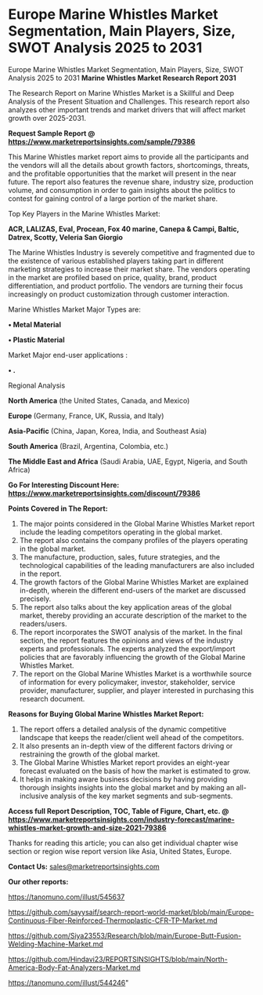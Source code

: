 # Europe Marine Whistles Market Segmentation, Main Players, Size, SWOT Analysis 2025 to 2031
Europe Marine Whistles Market Segmentation, Main Players, Size, SWOT Analysis 2025 to 2031
<strong>Marine Whistles Market Research Report 2031</strong>

The Research Report on Marine Whistles Market is a Skillful and Deep Analysis of the Present Situation and Challenges. This research report also analyzes other important trends and market drivers that will affect market growth over 2025-2031.

<strong>Request Sample Report @ <a href=https://www.marketreportsinsights.com/sample/79386>https://www.marketreportsinsights.com/sample/79386</a></strong>

This Marine Whistles market report aims to provide all the participants and the vendors will all the details about growth factors, shortcomings, threats, and the profitable opportunities that the market will present in the near future. The report also features the revenue share, industry size, production volume, and consumption in order to gain insights about the politics to contest for gaining control of a large portion of the market share.

Top Key Players in the Marine Whistles Market:

<strong>ACR, LALIZAS, Eval, Procean, Fox 40 marine, Canepa & Campi, Baltic, Datrex, Scotty, Veleria San Giorgio</strong>

The Marine Whistles Industry is severely competitive and fragmented due to the existence of various established players taking part in different marketing strategies to increase their market share. The vendors operating in the market are profiled based on price, quality, brand, product differentiation, and product portfolio. The vendors are turning their focus increasingly on product customization through customer interaction.

Marine Whistles Market Major Types are:

<strong>• Metal Material

• Plastic Material</strong>

Market Major end-user applications :

<strong>• .</strong>

Regional Analysis

</u><strong><b>North America</b></strong> (the United States, Canada, and Mexico)

<strong><b>Europe </b></strong>(Germany, France, UK, Russia, and Italy)

<strong><b>Asia-Pacific</b></strong> (China, Japan, Korea, India, and Southeast Asia)

<strong><b>South America</b></strong> (Brazil, Argentina, Colombia, etc.)

<strong><b>The Middle East and Africa</b></strong> (Saudi Arabia, UAE, Egypt, Nigeria, and South Africa)

<strong>Go For Interesting Discount Here: <a href=https://www.marketreportsinsights.com/discount/79386>https://www.marketreportsinsights.com/discount/79386</a></strong>

<strong>Points Covered in The Report:</strong>
<ol>
  <li>The major points considered in the Global Marine Whistles Market report include the leading competitors operating in the global market.</li>
  <li>The report also contains the company profiles of the players operating in the global market.</li>
  <li>The manufacture, production, sales, future strategies, and the technological capabilities of the leading manufacturers are also included in the report.</li>
  <li>The growth factors of the Global Marine Whistles Market are explained in-depth, wherein the different end-users of the market are discussed precisely.</li>
  <li>The report also talks about the key application areas of the global market, thereby providing an accurate description of the market to the readers/users.</li>
  <li>The report incorporates the SWOT analysis of the market. In the final section, the report features the opinions and views of the industry experts and professionals. The experts analyzed the export/import policies that are favorably influencing the growth of the Global Marine Whistles Market.</li>
  <li>The report on the Global Marine Whistles Market is a worthwhile source of information for every policymaker, investor, stakeholder, service provider, manufacturer, supplier, and player interested in purchasing this research document.</li>
</ol>
<strong>Reasons for Buying Global Marine Whistles Market Report:</strong>

<ol>
  <li>The report offers a detailed analysis of the dynamic competitive landscape that keeps the reader/client well ahead of the competitors.</li>
  <li>It also presents an in-depth view of the different factors driving or restraining the growth of the global market.</li>
  <li>The Global Marine Whistles Market report provides an eight-year forecast evaluated on the basis of how the market is estimated to grow.</li>
  <li>It helps in making aware business decisions by having providing thorough insights insights into the global market and by making an all-inclusive analysis of the key market segments and sub-segments.</li>
</ol>
<strong>Access full Report Description, TOC, Table of Figure, Chart, etc. @ <a href=https://www.marketreportsinsights.com/industry-forecast/marine-whistles-market-growth-and-size-2021-79386>https://www.marketreportsinsights.com/industry-forecast/marine-whistles-market-growth-and-size-2021-79386</a></strong>


Thanks for reading this article; you can also get individual chapter wise section or region wise report version like Asia, United States, Europe.

<strong>Contact Us:</strong>
sales@marketreportsinsights.com

<strong>Our other reports:</strong>

<a href=https://tanomuno.com/illust/545637>https://tanomuno.com/illust/545637</a>

<a href=https://github.com/sayysaif/search-report-world-market/blob/main/Europe-Continuous-Fiber-Reinforced-Thermoplastic-CFR-TP-Market.md>https://github.com/sayysaif/search-report-world-market/blob/main/Europe-Continuous-Fiber-Reinforced-Thermoplastic-CFR-TP-Market.md</a>

<a href=https://github.com/Siya23553/Research/blob/main/Europe-Butt-Fusion-Welding-Machine-Market.md>https://github.com/Siya23553/Research/blob/main/Europe-Butt-Fusion-Welding-Machine-Market.md</a>

<a href=https://github.com/Hindavi23/REPORTSINSIGHTS/blob/main/North-America-Body-Fat-Analyzers-Market.md>https://github.com/Hindavi23/REPORTSINSIGHTS/blob/main/North-America-Body-Fat-Analyzers-Market.md</a>

<a href=https://tanomuno.com/illust/544246>https://tanomuno.com/illust/544246</a>"
